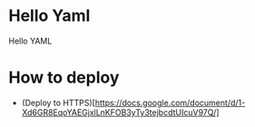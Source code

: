 # Hello Yaml
Hello YAML

# How to deploy
+ (Deploy to HTTPS)[https://docs.google.com/document/d/1-Xd6GR8EqoYAEGjxlLnKFOB3yTy3tejbcdtUIcuV97Q/]
